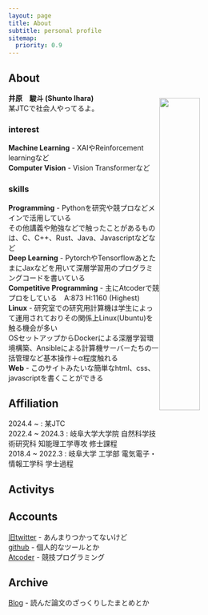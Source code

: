 ```yaml
---
layout: page
title: About
subtitle: personal profile
sitemap:
  priority: 0.9
---
```


<!-- <span style="float: right; "><a href="{{ '/assets/resume.pdf' | prepend: site.baseurl }}"><strong>> Download as PDF</strong></a> </span>
<br> -->

## About
**井原　駿斗 (Shunto Ihara)**  
<img src="{{'/assets/img/migawari.jpg'}}" class="about-myimage" style="float: right;width: 40%;margin-top: -10px;">
某JTCで社会人やってるよ。

### interest
**Machine Learning** - XAIやReinforcement learningなど  
**Computer Vision** - Vision Transformerなど  

### skills
**Programming** - Pythonを研究や競プロなどメインで活用している  
その他講義や勉強などで触ったことがあるものは、C、C++、Rust、Java、Javascriptなどなど  
**Deep Learning** - PytorchやTensorflowあとたまにJaxなどを用いて深層学習用のプログラミングコードを書いている  
**Competitive Programming** - 主にAtcoderで競プロをしている　A:873 H:1160 (Highest)
**Linux** - 研究室での研究用計算機は学生によって運用されておりその関係上Linux(Ubuntu)を触る機会が多い  
OSセットアップからDockerによる深層学習環境構築、Ansibleによる計算機サーバーたちの一括管理など基本操作＋α程度触れる  
**Web** - このサイトみたいな簡単なhtml、css、javascriptを書くことができる  


## Affiliation

2024.4 ~ : 某JTC  
2022.4 ~ 2024.3 : 岐阜大学大学院 自然科学技術研究科 知能理工学専攻 修士課程  
2018.4 ~ 2022.3 : 岐阜大学 工学部 電気電子・情報工学科 学士過程  

## Activitys

<!--
### publications
* 井原 駿斗, 志賀 元紀, “強化学習モデルの行動決定のための注目領域の可視化法”, 電子情報通信学会 東海支部 令和3(2021)年度 卒業研究発表会, Mar. 2022.

### Internship
2022.8 ~ 2022.9 : Sony Group Corporation R&D Center (4 weeks)
<!-- * xai手法のnnabla実装及びcolabで動かせるようなexampleの作成 -->


## Accounts
[旧twitter](https://twitter.com/s_ihara77) - あんまりつかってないけど  
[github](https://github.com/S-Ihara) - 個人的なツールとか  
[Atcoder](https://atcoder.jp/users/rariru) - 競技プログラミング  


## Archive
[Blog](https://s-ihara.github.io/blog) - 読んだ論文のざっくりしたまとめとか  

